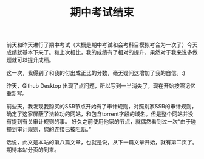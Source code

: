 ﻿---
title: 期中考试结束
category: [生活]
layout: post
---

##
前天和昨天进行了期中考试（大概是期中考试和会考科目模拟考合为一次了）今天成绩就基本下来了。和上次相比，我的成绩有了相对的提升，果然对于我来说多做题就可以提升成绩。

这一次，我得到了和我的付出成正比的分数，毫无疑问这增加了我的自信。:)

昨天，Github Desktop 出现了点问题，所以写到一半消失了，现在开始按照记忆重新写。

前些天，我发现我购买的SSR节点开始有了审计规则，对照别家SSR的审计规则，确定了这家屏蔽了法轮功的网站，和包含torrent字段的域名。但是整个网站并没有提到有关审计规则的事。
好久之前使用他家的节点，就偶然看到过一次“由于碰撞到审计规则，您的连接已被阻断。”

话说，此文是本站的第八篇文章，也就是说，从下一篇文章开始，就有第二页了。期待本站分页的到来。
